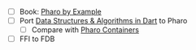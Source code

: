 - [ ] Book: [Pharo by Example](https://github.com/SquareBracketAssociates/NewPharoByExample9/releases/download/latest/PharoByExample9-wip.pdf)
- [ ] Port [Data Structures & Algorithms in Dart](https://www.kodeco.com/books/data-structures-algorithms-in-dart/v2.0) to Pharo
  - [ ] Compare with [Pharo Containers](https://github.com/pharo-containers)
- [ ] FFI to FDB
